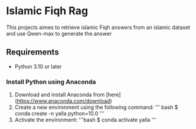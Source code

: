 # Islamic Fiqh Rag

This projects aimes to retrieve islamic Fiqh answers from an islamic dataset and use Qwen-max to generate the answer

## Requirements 
- Python 3.10 or later 

### Install Python using Anaconda 
1) Download and install Anaconda from [here] (https://www.anaconda.com/download)
2) Create a new environment using the following command:
''' bash
$ conda create -n yalla python=10.0
'''
3) Activate the environment:
'''bash
$ conda activate yalla 
'''

